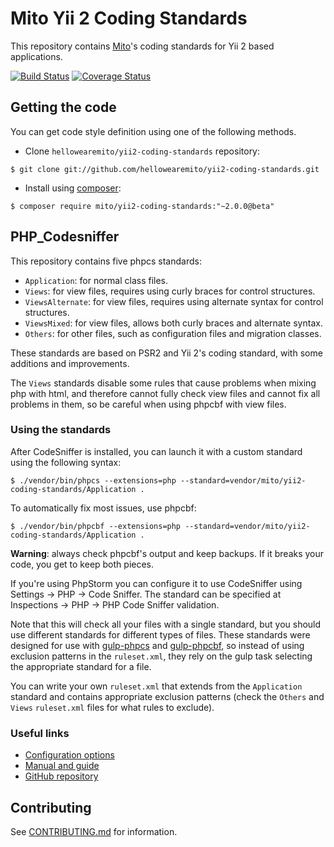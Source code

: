 Mito Yii 2 Coding Standards
===========================

This repository contains [Mito](https://mito.hu/)'s coding standards
for Yii 2 based applications.

[![Build Status](https://travis-ci.org/hellowearemito/yii2-coding-standards.svg?branch=master)](https://travis-ci.org/hellowearemito/yii2-coding-standards)
[![Coverage Status](https://coveralls.io/repos/github/hellowearemito/yii2-coding-standards/badge.svg?branch=master)](https://coveralls.io/github/hellowearemito/yii2-coding-standards?branch=master)

Getting the code
----------------

You can get code style definition using one of the following methods.

* Clone `hellowearemito/yii2-coding-standards` repository:

```
$ git clone git://github.com/hellowearemito/yii2-coding-standards.git
```

* Install using [composer](https://getcomposer.org/download/):

```
$ composer require mito/yii2-coding-standards:"~2.0.0@beta"
```

PHP_Codesniffer
---------------

This repository contains five phpcs standards:

* `Application`: for normal class files.
* `Views`: for view files, requires using curly braces for control structures.
* `ViewsAlternate`: for view files, requires using alternate syntax for control structures.
* `ViewsMixed`: for view files, allows both curly braces and alternate syntax.
* `Others`: for other files, such as configuration files and migration classes.

These standards are based on PSR2 and Yii 2's coding standard, with some additions and improvements.

The `Views` standards disable some rules that cause problems when mixing php with html,
and therefore cannot fully check view files and cannot fix all problems in them,
so be careful when using phpcbf with view files.

### Using the standards

After CodeSniffer is installed, you can launch it with a custom standard using the following syntax:

```
$ ./vendor/bin/phpcs --extensions=php --standard=vendor/mito/yii2-coding-standards/Application .
```

To automatically fix most issues, use phpcbf:

```
$ ./vendor/bin/phpcbf --extensions=php --standard=vendor/mito/yii2-coding-standards/Application .
```

**Warning**: always check phpcbf's output and keep backups. If it breaks your code, you get to keep both pieces.

If you're using PhpStorm you can configure it to use CodeSniffer using Settings → PHP → Code Sniffer.
The standard can be specified at Inspections → PHP → PHP Code Sniffer validation.

Note that this will check all your files with a single standard, but you should use different standards
for different types of files.
These standards were designed for use with [gulp-phpcs](https://www.npmjs.com/package/gulp-phpcs) and [gulp-phpcbf](https://www.npmjs.com/package/gulp-phpcbf),
so instead of using exclusion patterns in the `ruleset.xml`, they rely on the gulp task selecting
the appropriate standard for a file.

You can write your own `ruleset.xml` that extends from the `Application` standard
and contains appropriate exclusion patterns (check the `Others` and `Views` `ruleset.xml` files for what rules to exclude).

### Useful links

* [Configuration options](http://pear.php.net/manual/en/package.php.php-codesniffer.config-options.php)
* [Manual and guide](http://pear.php.net/manual/en/package.php.php-codesniffer.php)
* [GitHub repository](https://github.com/squizlabs/PHP_CodeSniffer)

Contributing
------------

See [CONTRIBUTING.md](CONTRIBUTING.md) for information.
